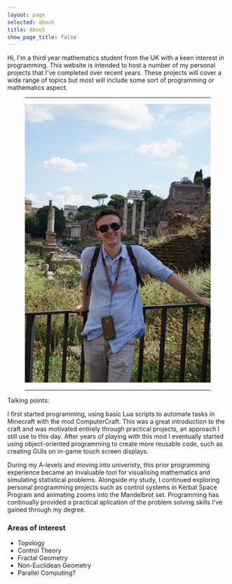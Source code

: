 ```yaml
---
layout: page
selected: about
title: About
show_page_title: false
---
```

Hi, I'm a third year mathematics student from the UK with a keen interest in programming. This website is intended to host a number of my personal projects that I've completed over recent years. These projects will cover a wide range of topics but most will include some sort of programming or mathematics aspect.

<figure class="float_right">
  <hr class="midrule">
  <div>
    <img src="/assets/tom_portrait.jpg" alt="Thomas Chaplin">
  </div>
  <hr class="midrule">
</figure>

Talking points:

I first started programming, using basic Lua scripts to automate tasks in Minecraft with the mod ComputerCraft. This was a great introduction to the craft and was motivated entirely through practical projects, an approach I still use to this day. After years of playing with this mod I eventually started using object-oriented programming to create more reusable code, such as creating GUIs on in-game touch screen displays.

During my A-levels and moving into univeristy, this prior programming experience became an invaluable tool for visualising mathematics and simulating statistical problems. Alongside my study, I continued exploring personal programming projects such as control systems in Kerbal Space Program and animating zooms into the Mandelbrot set. Programming has continually provided a practical aplication of the problem solving skills I've gained through my degree.

### Areas of interest

* Topology
* Control Theory
* Fractal Geometry
* Non-Euclidean Geometry
* Parallel Computing?
    
